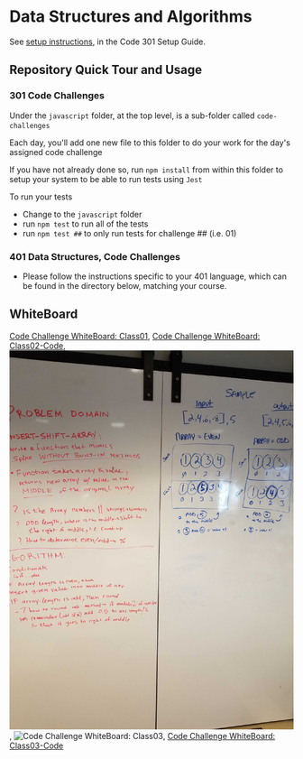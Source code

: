 # Data Structures and Algorithms

See [setup instructions](https://codefellows.github.io/setup-guide/code-301/3-code-challenges), in the Code 301 Setup Guide.

## Repository Quick Tour and Usage

### 301 Code Challenges

Under the `javascript` folder, at the top level, is a sub-folder called `code-challenges`

Each day, you'll add one new file to this folder to do your work for the day's assigned code challenge

If you have not already done so, run `npm install` from within this folder to setup your system to be able to run tests using `Jest`

To run your tests

- Change to the `javascript` folder
- run `npm test` to run all of the tests
- run `npm test ##` to only run tests for challenge ## (i.e. 01)

### 401 Data Structures, Code Challenges

- Please follow the instructions specific to your 401 language, which can be found in the directory below, matching your course.

## WhiteBoard

[Code Challenge WhiteBoard: Class01](javascript/401/code-challenges/code-challenge1/readme.md),
[Code Challenge WhiteBoard: Class02-Code](javascript/401/code-challenges/code-challenge2/readme.md),
![Code Challenge WhiteBoard: Class02](javascript/401/code-challenges/code-challenge2/img/20220920_145803.jpg),
![Code Challenge WhiteBoard: Class03](jjavascript/401/code-challenges/code-challenge3/img/codechallenge3.jpg),
[Code Challenge WhiteBoard: Class03-Code](javascript/401/code-challenges/code-challenge3/read.me.md)
